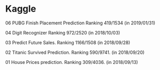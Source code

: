 # Kaggle

06 PUBG Finish Placement Prediction
Ranking 419/1534 (in 2019/01/31)




04 Digit Recognizer
Ranking 972/2520 (in 2018/10/03)

03 Predict Future Sales.
Ranking 1166/1508 (in 2018/09/28)

02 Titanic Survived Prediction.
Ranking 590/9741. (in 2018/09/20)

01 House Prices prediction.
Ranking 309/4036. (in 2018/09/13)
